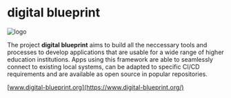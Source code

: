 # digital blueprint

<img style="background: white" src="https://static.digital-blueprint.org/cd/1.0/logo/svg/dbp_logo_on_white.svg" alt="logo" />

The project **digital blueprint** aims to build 
all the neccessary tools and processes to develop applications that are 
usable for a wide range of higher education institutions. Apps using 
this framework are able to seamlessly connect to existing local systems,
can be adapted to specific CI/CD requirements and are available as open
source in popular repositories.

[www.digital-blueprint.org](https://www.digital-blueprint.org/)
